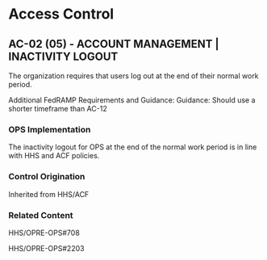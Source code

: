 # Access Control

## AC-02 (05) - ACCOUNT MANAGEMENT | INACTIVITY LOGOUT

The organization requires that users log out at the end of their normal work period.

Additional FedRAMP Requirements and Guidance:
Guidance: Should use a shorter timeframe than AC-12

### OPS Implementation

The inactivity logout for OPS at the end of the normal work period is in line with HHS and ACF policies.

### Control Origination

Inherited from HHS/ACF

### Related Content

HHS/OPRE-OPS#708

HHS/OPRE-OPS#2203
